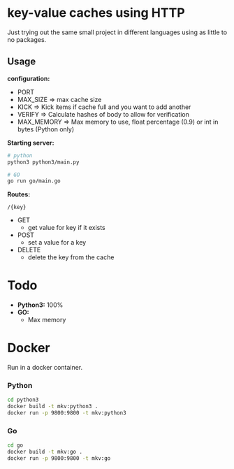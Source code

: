 # key-value caches using HTTP

Just trying out the same small project in different languages using as little to no packages.

## Usage

__configuration:__

- PORT
- MAX_SIZE => max cache size
- KICK => Kick items if cache full and you want to add another
- VERIFY => Calculate hashes of body to allow for verification
- MAX_MEMORY => Max memory to use, float percentage (0.9) or int in bytes (Python only)

__Starting server:__
```sh
# python
python3 python3/main.py

# GO
go run go/main.go
```

__Routes:__

`/{key}`
- GET
    - get value for key if it exists
- POST
    - set a value for a key
- DELETE
    - delete the key from the cache


# Todo

- __Python3:__ 100%
- __GO:__ 
    - Max memory

# Docker
Run in a docker container.


### Python
```bash
cd python3
docker build -t mkv:python3 . 
docker run -p 9800:9800 -t mkv:python3
```

### Go
```bash
cd go
docker build -t mkv:go .
docker run -p 9800:9800 -t mkv:go
```